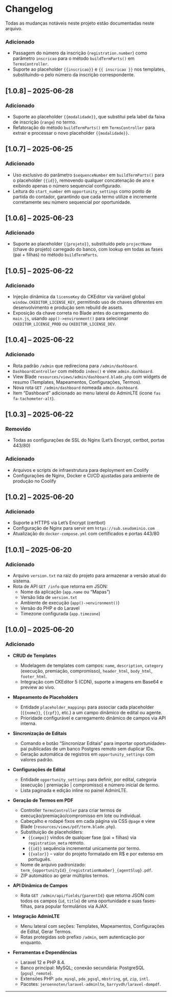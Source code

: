 # Changelog

Todas as mudanças notáveis neste projeto estão documentadas neste arquivo.

### Adicionado
- Passagem do número da inscrição (`registration.number`) como parâmetro `inscricao` para o método `buildTermParts()` em `TermsController`.  
- Suporte ao placeholder `{{inscricao}}` e `{{ inscricao }}` nos templates, substituindo-o pelo número da inscrição correspondente.

## [1.0.8] – 2025-06-28

### Adicionado
- Suporte ao placeholder `{{modalidade}}`, que substitui pela label da faixa de inscrição (`range`) no termo.
- Refatoração do método `buildTermParts()` em `TermsController` para extrair e processar o novo placeholder `{{modalidade}}`.

## [1.0.7] – 2025-06-25

### Adicionado
- Uso exclusivo do parâmetro `$sequenceNumber` em `buildTermParts()` para o placeholder `{{id}}`, removendo qualquer concatenação de ano e exibindo apenas o número sequencial configurado.
- Leitura do `start_number` em `opportunity_settings` como ponto de partida do contador, garantindo que cada termo utilize e incremente corretamente seu número sequencial por oportunidade.

## [1.0.6] – 2025-06-23

### Adicionado
- Suporte ao placeholder `{{projeto}}`, substituído pelo `projectName` (chave do projeto) carregado do banco, com lookup em todas as fases (pai + filhas) no método `buildTermParts`.

## [1.0.5] – 2025-06-22

### Adicionado
- Injeção dinâmica da `licenseKey` do CKEditor via variável global `window.CKEDITOR_LICENSE_KEY`, permitindo uso de chaves diferentes em desenvolvimento e produção sem rebuild de assets.
- Exposição da chave correta no Blade antes do carregamento do `main.js`, usando `app()->environment()` para selecionar `CKEDITOR_LICENSE_PROD` ou `CKEDITOR_LICENSE_DEV`.

## [1.0.4] – 2025-06-22

### Adicionado
- Rota padrão `/admin` que redireciona para `/admin/dashboard`.  
- `DashboardController` com método `index()` e view `admin.dashboard`.  
- View Blade `resources/views/admin/dashboard.blade.php` com widgets de resumo (Templates, Mapeamentos, Configurações, Termos).  
- Nova rota `GET /admin/dashboard` nomeada `admin.dashboard`.  
- Item “Dashboard” adicionado ao menu lateral do AdminLTE (ícone `fas fa-tachometer-alt`).

## [1.0.3] – 2025-06-22

### Removido
- Todas as configurações de SSL do Nginx (Let’s Encrypt, certbot, portas 443/80)

### Adicionado
- Arquivos e scripts de infraestrutura para deployment em Coolify
- Configurações de Nginx, Docker e CI/CD ajustadas para ambiente de produção no Coolify

## [1.0.2] – 2025-06-20

### Adicionado
- Suporte a HTTPS via Let’s Encrypt (certbot)  
- Configuração de Nginx para servir em `https://sub.seudominio.com`  
- Atualização do `docker-compose.yml` com certificados e portas 443/80  

## [1.0.1] – 2025-06-20

### Adicionado

- Arquivo `version.txt` na raiz do projeto para armazenar a versão atual do sistema.  
- Rota de API `GET /info` que retorna em JSON:
  - Nome da aplicação (`app.name` ou “Mapas”)
  - Versão lida de `version.txt`
  - Ambiente de execução (`app()->environment()`)
  - Versão do PHP e do Laravel
  - Timezone configurada (`app.timezone`)

## [1.0.0] – 2025-06-20

### Adicionado

- **CRUD de Templates**  
  - Modelagem de templates com campos: `name`, `description`, `category` (execução, premiação, compromisso), `header_html`, `body_html`, `footer_html`.  
  - Integração com CKEditor 5 (CDN), suporte a imagens em Base64 e preview ao vivo.

- **Mapeamento de Placeholders**  
  - Entidade `placeholder_mappings` para associar cada placeholder (`{{nome}}`, `{{cpf}}`, etc.) a um campo dinâmico de edital ou agente.  
  - Prioridade configurável e carregamento dinâmico de campos via API interna.

- **Sincronização de Editais**  
  - Comando e botão “Sincronizar Editais” para importar oportunidades‐pai publicadas de um banco Postgres remoto sem duplicar IDs.  
  - Geração automática de registros em `opportunity_settings` com valores padrão.

- **Configurações de Edital**  
  - Entidade `opportunity_settings` para definir, por edital, categoria (execução | premiação | compromisso) e número inicial de termo.  
  - Lista paginada e edição inline no painel AdminLTE.

- **Geração de Termos em PDF**  
  - Controller `TermsController` para criar termos de execução/premiação/compromisso em lote ou individual.  
  - Cabeçalho e rodapé fixos em cada página via CSS `@page` e view Blade (`resources/views/pdf/term.blade.php`).  
  - Substituição de placeholders:
    - `{{campo}}` vindos de qualquer fase (pai + filhas) via `registration_meta` remoto.  
    - `{{id}}` sequência incremental unicamente por termo.  
    - `{{valor}}` – valor do projeto formatado em R$ e por extenso em português.  
  - Nome de arquivo padronizado: `term_{opportunityId}_{registrationNumber}_{agentSlug}.pdf`.  
  - ZIP automático ao gerar múltiplos termos.

- **API Dinâmica de Campos**  
  - Rota `GET /admin/api/fields/{parentId}` que retorna JSON com todos os campos (`id`, `title`) de uma oportunidade e suas fases‐filhas, para popular formulários via AJAX.

- **Integração AdminLTE**  
  - Menu lateral com seções: Templates, Mapeamentos, Configurações de Edital, Gerar Termos.  
  - Rotas protegidas sob prefixo `/admin`, sem autenticação por enquanto.

- **Ferramentas e Dependências**  
  - Laravel 12 e PHP 8.4.  
  - Banco principal: MySQL; conexão secundária: PostgreSQL (`pgsql_remote`).  
  - Extensões PHP: `pdo_mysql`, `pdo_pgsql`, `mbstring`, `gd`, `zip`, `intl`.  
  - Pacotes: `jeroennoten/laravel-adminlte`, `barryvdh/laravel-dompdf`.

---
